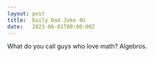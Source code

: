 ```yaml
---
layout: post
title:  Daily Dad Joke 4U
date:   2023-06-01T00:00:00Z
---
```

What do you call guys who love math? Algebros.
